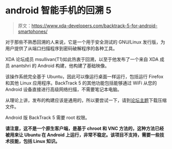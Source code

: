 # android 智能手机的回溯 5

> 原文：<https://www.xda-developers.com/backtrack-5-for-android-smartphones/>

对于那些不熟悉回溯的人来说，它是一个用于安全测试的 GNU/Linux 发行版，为用户提供了从端口扫描程序到密码破解程序的各种工具。

XDA 论坛成员 msullivan(T1)如此热衷于回溯，以至于他发布了一个来自 XDA 成员 anantshri 的 Android 构建，他构建了基础映像。

该操作系统完全基于 Ubuntu，因此可以像运行桌面一样运行，包括运行 Firefox 和其他 Linux 应用程序。BackTrack 5 的其他功能包括能够通过 WiFi 从您的 Android 设备直接进行高级网络扫描，不需要笔记本电脑。

从理论上讲，发布的构建应该是通用的，所以要尝试一下，请到[论坛主题](http://forum.xda-developers.com/showthread.php?t=1079898)下载压缩文件。

Android 版 BackTrack 5 需要 root 权限。

**请注意，这不是一个原生客户端，是基于 chroot 和 VNC 方法的，这种方法已经被用来让 Ubuntu 在 Android 上运行，非常不稳定。该项目不支持，需要一些技术技能，包括 Linux 知识。**